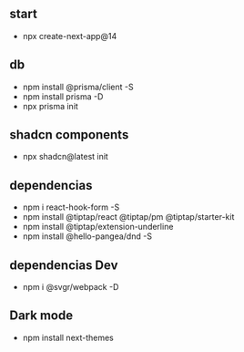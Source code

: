 ## start

-   npx create-next-app@14

## db

-   npm install @prisma/client -S
-   npm install prisma -D
-   npx prisma init

## shadcn components

-   npx shadcn@latest init

## dependencias
- npm i react-hook-form -S
- npm install @tiptap/react @tiptap/pm @tiptap/starter-kit
- npm install @tiptap/extension-underline
- npm install @hello-pangea/dnd -S


## dependencias Dev

-   npm i @svgr/webpack -D

## Dark mode

-   npm install next-themes
